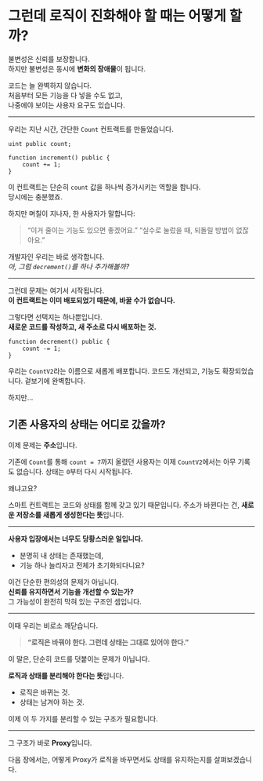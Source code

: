 # **그런데 로직이 진화해야 할 때는 어떻게 할까?**

불변성은 신뢰를 보장합니다.  
하지만 불변성은 동시에 **변화의 장애물**이 됩니다.

코드는 늘 완벽하지 않습니다.  
처음부터 모든 기능을 다 넣을 수도 없고,  
나중에야 보이는 사용자 요구도 있습니다.

---

우리는 지난 시간, 간단한 `Count` 컨트랙트를 만들었습니다.

```solidity
uint public count;

function increment() public {
    count += 1;
}
```

이 컨트랙트는 단순히 `count` 값을 하나씩 증가시키는 역할을 합니다.  
당시에는 충분했죠.

하지만 며칠이 지나자, 한 사용자가 말합니다:

> “이거 줄이는 기능도 있으면 좋겠어요.”
> “실수로 눌렀을 때, 되돌릴 방법이 없잖아요.”

개발자인 우리는 바로 생각합니다.  
_아, 그럼 `decrement()`를 하나 추가해볼까?_

---

그런데 문제는 여기서 시작됩니다.  
**이 컨트랙트는 이미 배포되었기 때문에, 바꿀 수가 없습니다.**

그렇다면 선택지는 하나뿐입니다.  
**새로운 코드를 작성하고, 새 주소로 다시 배포하는 것.**

```solidity
function decrement() public {
    count -= 1;
}
```

우리는 `CountV2`라는 이름으로 새롭게 배포합니다.
코드도 개선되고, 기능도 확장되었습니다.
겉보기에 완벽합니다.

하지만...

## **기존 사용자의 상태는 어디로 갔을까?**

이제 문제는 **주소**입니다.

기존에 `Count`를 통해 `count = 7`까지 올렸던 사용자는
이제 `CountV2`에서는 아무 기록도 없습니다.
상태는 `0`부터 다시 시작됩니다.

왜냐고요?

스마트 컨트랙트는 코드와 상태를 함께 갖고 있기 때문입니다.
주소가 바뀐다는 건,
**새로운 저장소를 새롭게 생성한다는 뜻**입니다.

---

**사용자 입장에서는 너무도 당황스러운 일입니다.**

- 분명히 내 상태는 존재했는데,
- 기능 하나 늘리자고 전체가 초기화되다니요?

이건 단순한 편의성의 문제가 아닙니다.  
**신뢰를 유지하면서 기능을 개선할 수 있는가?**  
그 가능성이 완전히 막혀 있는 구조인 셈입니다.

---

이때 우리는 비로소 깨닫습니다.

> **“로직은 바꿔야 한다. 그런데 상태는 그대로 있어야 한다.”**

이 말은,
단순히 코드를 덧붙이는 문제가 아닙니다.

**로직과 상태를 분리해야 한다는 뜻**입니다.

- 로직은 바뀌는 것.
- 상태는 남겨야 하는 것.

이제 이 두 가지를 분리할 수 있는 구조가 필요합니다.

---

그 구조가 바로 **Proxy**입니다.

다음 장에서는,
어떻게 Proxy가 로직을 바꾸면서도
상태를 유지하는지를 살펴보겠습니다.
